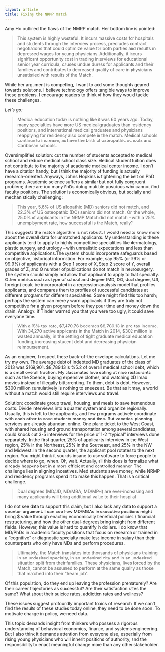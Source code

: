 ```yaml
---
layout: article
title: Fixing the NRMP match
---
```


Amy Ho outlined the flaws of the NMRP match. Her bottom line is pointed:
>This system is highly wasteful. It incurs massive costs for hospitals and students through the interview process, precludes contract negotiations that could optimize value for both parties and results in depressed wages for young physicians. Additionally, it incurs significant opportunity cost in trading interviews for educational senior year curricula, causes undue duress for applicants and their families and contributes to decreased quality of care in physicians unsatisfied with results of the Match.

While her argument is compelling, I want to add some thoughts geared towards solutions. I believe technology offers tangible ways to improve these problems. I encourage readers to think of how they would tackle these challenges.

*Let’s go:*

>Medical education today is nothing like it was 60 years ago. Today, many specialties have more US medical graduates than residency positions, and international medical graduates and physicians reapplying for residency also compete in the match. Medical schools continue to increase, as have the birth of osteopathic schools and Caribbean schools.

Oversimplified solution: cut the number of students accepted to medical school and reduce medical school class size. Medical student tuition does not contribute to the majority of academic medical center income. I don’t have a citation handy, but I think the majority of funding is actually research-oriented. Anyways, Johns Hopkins is tightening the belt on PhD programs. Academic science suffers a similar but not fully congruent problem; there are too many PhDs doing multiple postdocs who cannot find faculty positions. The solution is economically obvious, but socially and mechanistically challenging:

>This year, 5.6% of US allopathic (MD) seniors did not match, and 22.3% of US osteopathic (DO) seniors did not match. On the whole, 25.0% of applicants in the NRMP Match did not match – with a 25% unemployment rate, how successful is the Match, really?

This suggests the match algorithm is not robust. I would need to know more about the overall data for unmatched applicants. My understanding is these applicants tend to apply to highly competitive specialities like dermatology, plastic surgery, and urology – with unrealistic expectations and less than competitive applications.The system should incorporate safeguards based on objective, historical information. For example, say 95% (or 99% or 99.9%) of applicants with a Step 1 score of X, Step 2 score of Y, overall grades of Z, and Q number of publications do not match in neurosurgery. The system should simply not allow that applicant to apply to that specialty. Other metrics such as type of school and degree (MD, DO, dual degree, US, foreign) could be incorporated in a regression analysis model that profiles applicants, and compares them to profiles of successful candidates at different programs for different specialties. Some might find this too harsh; perhaps the system can merely warn applicants if they are truly not competitive for a given program before they pour time and money down the drain. Analogy: if Tinder warned you that you were too ugly, it could save everyone time.

>With a 15% tax rate, $7,470.76 becomes $8,789.13 in pre-tax income. With 34,270 active applicants in the Match in 2014, $302 million is wasted annually, in the setting of tight graduate medical education funding, increasing student debt and decreasing physician reimbursement.

As an engineer, I respect these back-of-the envelope calculations. Let me try my own. The average debt of indebted MD graduates of the class of 2013 was $169,901. $8,789.13 is %5.2 of overall medical school debt, which is a small overall fraction. My classmates love eating at nice restaurants such as the Spence, buying expensive clothes, and watching 3D Imax movies instead of illegally bittorrenting. To them, debt is debt. However, $300 million cumulatively is nothing to sneeze at. Be that as it may, a world without a match would still require interviews and travel.

Solution: coordinate group travel, housing, and meals to save tremendous costs. Divide interviews into a quarter system and organize regionally. Usually, this is left to the applicants, and few programs actively coordinate with each other to save students money and time. But vacation-planning services are already abundant online. One plane ticket to the West Coast, with shared housing and ground transportation among several candidates, could knock out 3-5 interviews for the price of 1-2 “typical” interviews done separately. In the first quarter, 25% of applicants interview in the West region, 25% in the Northeast, 25% in the Southeast, and 25% in the NW and Midwest. In the second quarter, the applicant pool rotates to the next region. You might think it sounds insane to use software to force people to decide where to go, when. Oh, wait. Actually, all this does is formalize what already happens but in a more efficient and controlled manner. The challenge lies in aligning incentives. Med students save money, while NRMP and residency programs spend it to make this happen. That is a critical challenge.

>Dual degrees (MD/JD, MD/MBA, MD/MPH) are ever-increasing and many applicants will bring additional value to their hospital

I do not see data to support this claim, but I also lack any data to support a counter-argument. I can see how MD/MBAs in executive positions might bring $ value through enacting economically beneficial policies / financial restructuring, and how the other dual-degrees bring insight from different fields. However, this value is hard to quantify in dollars. I do know that MD/PhDs in academic faculty positions that focus on research or trained in a “cognitive” or diagnostic specialty make less income in salary than their counterparts who only have MDs and perform procedures.

>Ultimately, the Match translates into thousands of physicians training in an undesired specialty, in an undesired city and in an undesired situation split from their families. These physicians, lives forced by the Match, cannot be assumed to perform at the same quality as those that matched into their ‘dream job’.

Of this population, do they end up leaving the profession prematurely?  Are their career trajectories as successful? Are their satisfaction rates the same? What about their suicide rates, addiction rates and wellness?

These issues suggest profoundly important topics of research. If we can’t find the results of these studies today online, they need to be done soon. To motivate change in policy, we need data.

This topic demands insight from thinkers who possess a rigorous understanding of behavioral economics, finance, and systems engineering. But I also think it demands attention from everyone else, especially from rising young physicians who will inherit positions of authority, and the responsibility to enact meaningful change more than any other stakeholder.
